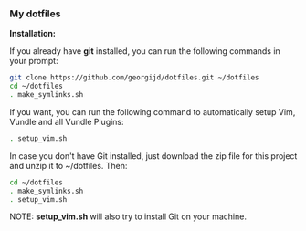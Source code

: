 ### My dotfiles

__Installation:__

If you already have __git__ installed, you can run the following commands in your prompt:
```bash
git clone https://github.com/georgijd/dotfiles.git ~/dotfiles
cd ~/dotfiles
. make_symlinks.sh
```

If you want, you can run the following command to automatically setup Vim, Vundle and all Vundle Plugins:
```bash
. setup_vim.sh
```

In case you don't have Git installed, just download the zip file for this project and unzip it to ~/dotfiles. Then:
```bash
cd ~/dotfiles
. make_symlinks.sh
. setup_vim.sh
```

NOTE: __setup_vim.sh__ will also try to install Git on your machine.


